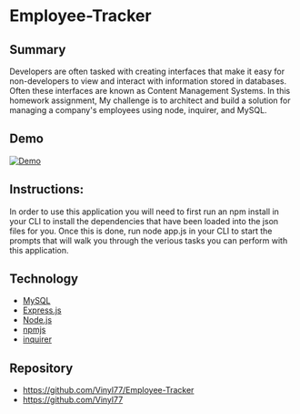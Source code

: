 # Employee-Tracker

## Summary
Developers are often tasked with creating interfaces that make it easy for non-developers to view and interact with information stored in databases. Often these interfaces are known as Content Management Systems. In this homework assignment, My challenge is to architect and build a solution for managing a company's employees using node, inquirer, and MySQL.

## Demo
[![Demo](http://img.youtube.com/vi/Olqj53Up5Dw/0.jpg)](https://www.youtube.com/watch?v=Olqj53Up5Dw "Demo")

## Instructions:
In order to use this application you will need to first run an npm install in your CLI to install the dependencies that have been loaded into the json files for you. Once this is done, run node app.js in your CLI to start the prompts that will walk you through the verious tasks you can perform with this application. 

## Technology
* [MySQL](https://www.mysql.com/)
* [Express.js](https://expressjs.com/)
* [Node.js](https://nodejs.org/en/)
* [npmjs](https://docs.npmjs.com/)
* [inquirer](https://www.npmjs.com/package/inquirer)

## Repository
* https://github.com/Vinyl77/Employee-Tracker
* https://github.com/Vinyl77







